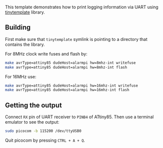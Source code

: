 This template demonstrates how to print logging information via UART using [tinytemplate](https://github.com/thegaragelab/tinytemplate) library.

## Building

First make sure that `tinytemplate` symlink is pointing to a directory that contains the library.

For 8MHz clock write fuses and flash by:

```bash
make avrType=attiny85 dudeHost=alarmpi hw=8mhz-int writefuse
make avrType=attiny85 dudeHost=alarmpi hw=8mhz-int flash
```

For 16MHz use:

```bash
make avrType=attiny85 dudeHost=alarmpi hw=16mhz-int writefuse
make avrType=attiny85 dudeHost=alarmpi hw=16mhz-int flash
```

## Getting the output

Connect `RX` pin of UART receiver to `PINB4` of ATtiny85. Then use a terminal emulator to see the output:

``` bash
sudo picocom -b 115200 /dev/ttyUSB0
```

Quit picocom by pressing `CTRL + A + Q`.

